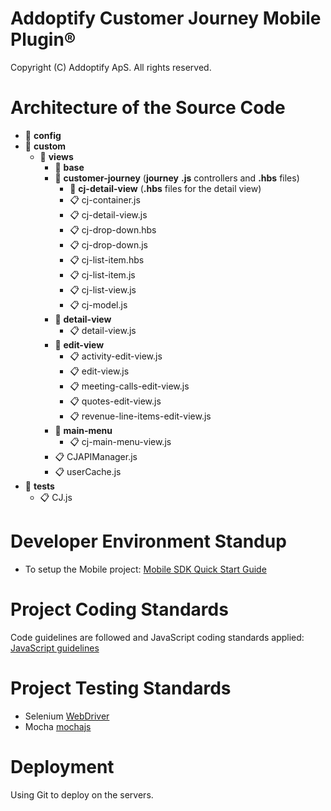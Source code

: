 Addoptify Customer Journey Mobile Plugin®
=============================

Copyright (C) Addoptify ApS. All rights reserved.

# Architecture of the Source Code

- :file_folder: **config**
- :open_file_folder: **custom**
	- :open_file_folder: **views**
		- :file_folder: **base**
		- :open_file_folder: **customer-journey** (**journey** **.js** controllers and **.hbs** files)
			- :file_folder: **cj-detail-view** (**.hbs** files for the detail view)
			- :clipboard: cj-container.js
			- :clipboard: cj-detail-view.js
			- :clipboard: cj-drop-down.hbs
			- :clipboard: cj-drop-down.js
			- :clipboard: cj-list-item.hbs
			- :clipboard: cj-list-item.js
			- :clipboard: cj-list-view.js
			- :clipboard: cj-model.js
		- :open_file_folder: **detail-view**
			- :clipboard: detail-view.js
		- :open_file_folder: **edit-view**
			- :clipboard: activity-edit-view.js
			- :clipboard: edit-view.js
			- :clipboard: meeting-calls-edit-view.js
			- :clipboard: quotes-edit-view.js
			- :clipboard: revenue-line-items-edit-view.js
		- :open_file_folder: **main-menu**
			- :clipboard: cj-main-menu-view.js
		- :clipboard: CJAPIManager.js
		- :clipboard: userCache.js
- :open_file_folder: **tests**
	- :clipboard: CJ.js

# Developer Environment Standup

* To setup the Mobile project: 
    [Mobile SDK Quick Start Guide](https://support.sugarcrm.com/Documentation/Mobile_Solutions/Mobile_SDK/Mobile_SDK_Quick_Start_Guide/)

# Project Coding Standards

Code guidelines are followed and JavaScript coding standards applied:
[JavaScript guidelines](https://developer.mozilla.org/en-US/docs/MDN/Guidelines/Code_guidelines/JavaScript)

# Project Testing Standards

* Selenium [WebDriver](https://www.selenium.dev/documentation/webdriver/)
* Mocha [mochajs](https://mochajs.org/)

# Deployment

Using Git to deploy on the servers.
